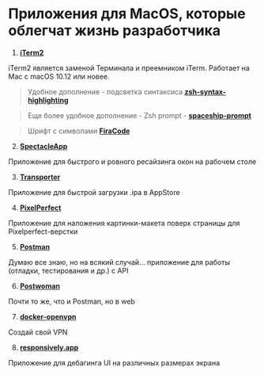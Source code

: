 # Приложения для MacOS, которые облегчат жизнь разработчика

1. **[iTerm2](https://www.iterm2.com/)**

iTerm2 является заменой Терминала и преемником iTerm. Работает на Mac с macOS 10.12 или новее.
> Удобное дополнение - подсветка синтаксиса **[zsh-syntax-highlighting](https://github.com/zsh-users/zsh-syntax-highlighting)**

> Еще более удобное дополнение - Zsh prompt - **[spaceship-prompt](https://github.com/denysdovhan/spaceship-prompt)**

> Шрифт с символами  **[FiraCode](https://github.com/tonsky/FiraCode)**

2. **[SpectacleApp](https://www.spectacleapp.com/)**

Приложение для быстрого и ровного ресайзинга окон на рабочем столе

3. **[Transporter](https://apps.apple.com/ru/app/transporter/id1450874784?mt=12)**

Приложение для быстрой загрузки .ipa в AppStore

4. **[PixelPerfect](http://pixelperfect-app.com/)**

Приложение для наложения картинки-макета поверх страницы для Pixelperfect-верстки

5. **[Postman](https://www.postman.com/)**

Думаю все знаю, но на всякий случай... приложение для работы (отладки, тестирования и др.) с API

6. **[Postwoman](https://postwoman.io/)**

Почти то же, что и Postman, но в web

7. **[docker-openvpn](https://github.com/kylemanna/docker-openvpn/)**

Создай свой VPN

8. **[responsively.app](https://responsively.app/)**

Приложение для дебагинга UI на различных размерах экрана
